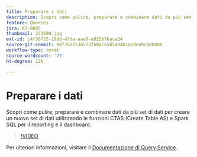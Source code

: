```yaml
---
title: Preparare i dati
description: Scopri come pulire, preparare e combinare dati da più set di dati per creare un nuovo set di dati utilizzando le funzioni CTAS (Create Table AS) e Spark SQL per il reporting e il dashboard.
feature: Queries
jira: KT-8005
thumbnail: 333699.jpg
exl-id: c4f36725-19dd-47da-aaa8-a925b7baca24
source-git-commit: 90f7621536573f60ac6585404b1ac0e49cb08496
workflow-type: tm+mt
source-wordcount: '77'
ht-degree: 12%

---
```


# Preparare i dati

Scopri come pulire, preparare e combinare dati da più set di dati per creare un nuovo set di dati utilizzando le funzioni CTAS (Create Table AS) e Spark SQL per il reporting e il dashboard.

>[!VIDEO](https://video.tv.adobe.com/v/333699?quality=12&learn=on)

Per ulteriori informazioni, visitare il [Documentazione di Query Service](https://experienceleague.adobe.com/docs/experience-platform/query/home.html?lang=it).

